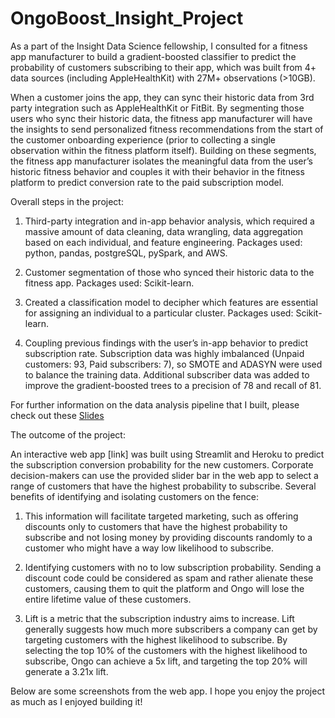 # OngoBoost_Insight_Project

As a part of the Insight Data Science fellowship, I consulted for a fitness app manufacturer to build a gradient-boosted classifier to predict the probability of customers subscribing to their app, which was built from 4+ data sources (including AppleHealthKit) with 27M+ observations (>10GB).

When a customer joins the app, they can sync their historic data from 3rd party integration such as AppleHealthKit or FitBit. By segmenting those users who sync their historic data, the fitness app manufacturer will have the insights to send personalized fitness recommendations from the start of the customer onboarding experience (prior to collecting a single observation within the fitness platform itself). Building on these segments, the fitness app manufacturer isolates the meaningful data from the user’s historic fitness behavior and couples it with their behavior in the fitness platform to predict conversion rate to the paid subscription model.

Overall steps in the project:
1. Third-party integration and in-app behavior analysis, which required a massive amount of data cleaning, data wrangling, data aggregation based on each individual, and feature engineering. Packages used: python, pandas, postgreSQL, pySpark, and AWS.

2. Customer segmentation of those who synced their historic data to the fitness app. Packages used: Scikit-learn.

3. Created a classification model to decipher which features are essential for assigning an individual to a particular cluster. Packages used: Scikit-learn.

4. Coupling previous findings with the user’s in-app behavior to predict subscription rate. Subscription data was highly imbalanced (Unpaid customers: 93, Paid subscribers: 7), so SMOTE and ADASYN were used to balance the training data. Additional subscriber data was added to improve the gradient-boosted trees to a precision of 78 and recall of 81.

For further information on the data analysis pipeline that I built, please check out these 
[Slides](https://docs.google.com/presentation/d/e/2PACX-1vRZfuQaQSz6L5F23l_E6SmhuNUJLGYOUdL4QYtwPplWfnhijze0ZteVXZkx8jWhD2BxJGn6WznXY_co/embed?start=false&loop=false&delayms=3000)





The outcome of the project:
 
An interactive web app [link] was built using Streamlit and Heroku to predict the subscription conversion probability for the new customers. Corporate decision-makers can use the provided slider bar in the web app to select a range of customers that have the highest probability to subscribe. Several benefits of identifying and isolating customers on the fence:

1. This information will facilitate targeted marketing, such as offering discounts only to customers that have the highest probability to subscribe and not losing money by providing discounts randomly to a customer who might have a way low likelihood to subscribe. 

2. Identifying customers with no to low subscription probability. Sending a discount code could be considered as spam and rather alienate these customers, causing them to quit the platform and Ongo will lose the entire lifetime value of these customers.

3. Lift is a metric that the subscription industry aims to increase. Lift generally suggests how much more subscribers a company can get by targeting customers with the highest likelihood to subscribe.
By selecting the top 10% of the customers with the highest likelihood to subscribe, Ongo can achieve a 5x lift, and targeting the top 20% will generate a 3.21x lift. 

Below are some screenshots from the web app. I hope you enjoy the project as much as I enjoyed building it!
